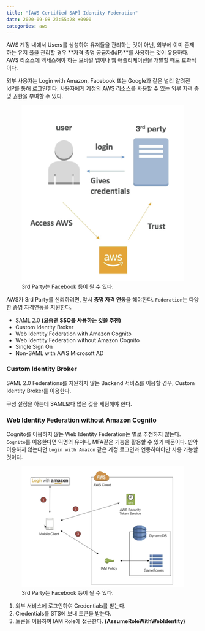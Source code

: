 ```yaml
---
title: "[AWS Certified SAP] Identity Federation"
date: 2020-09-08 23:55:28 +0900
categories: aws
---
```


AWS 계정 내에서 Users를 생성하여 유저들을 관리하는 것이 아닌, 외부에 이미 존재하는 유저 풀을 관리할 경우 **자격 증명 공급자(IdP)**를 사용하는 것이 유용하다. AWS 리소스에 액세스해야 하는 모바일 앱이나 웹 애플리케이션을 개발할 때도 효과적이다.

외부 사용자는 Login with Amazon, Facebook 또는 Google과 같은 널리 알려진 IdP를 통해 로그인한다. 사용자에게 계정의 AWS 리소스를 사용할 수 있는 외부 자격 증명 권한을 부여할 수 있다.

<figure>
    <img src="/assets/images/2020-09-08-02.png" />
    <figcaption>3rd Party는 Facebook 등이 될 수 있다.</figcaption>
</figure>

AWS가 3rd Party를 신뢰하려면, 앞서 **증명 자격 연동**을 해야한다. `Federation`는 다양한 증명 자격연동을 지원한다.

- SAML 2.0 **(요즘엔 SSO를 사용하는 것을 추천)**
- Custom Identity Broker
- Web Identity Federation with Amazon Cognito
- Web Identity Federation without Amazon Cognito
- Single Sign On
- Non-SAML with AWS Microsoft AD

### Custom Identity Broker

SAML 2.0 Federations를 지원하지 않는 Backend 서비스를 이용할 경우, Custom Identity Broker를 이용한다.

구성 설정을 하는데 SAML보다 많은 것을 세팅해야 한다.

### Web Identity Federation without Amazon Cognito

Cognito를 이용하지 않는 Web Identity Federation는 별로 추천하지 않는다. `Cognito`를 이용한다면 익명의 유저나, MFA같은 기능을 활용할 수 있기 때문이다. 만약 이용하지 않는다면 `Login with Amazon` 같은 계정 로그인과 연동하여야만 사용 가능할 것이다.

<figure>
    <img src="/assets/images/2020-09-08-03.png" />
    <figcaption>3rd Party는 Facebook 등이 될 수 있다.</figcaption>
</figure>

1. 외부 서비스에 로그인하여 Credentials를 받는다.
2. Credentials를 STS에 보내 토큰을 받는다.
3. 토큰을 이용하여 IAM Role에 접근한다. **(AssumeRoleWithWebIdentity)**
